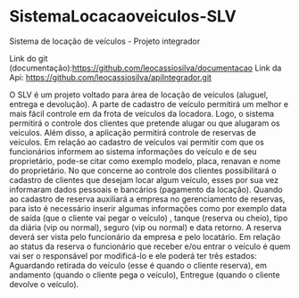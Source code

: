 # SistemaLocacaoveiculos-SLV
Sistema de locação de veículos - Projeto integrador 

Link do git (documentação):https://github.com/leocassiosilva/documentacao
Link da Api: https://github.com/leocassiosilva/apiIntegrador.git 


O SLV é um projeto voltado para área de locação de veículos (aluguel, entrega e devolução). A parte de cadastro de veículo permitirá um melhor e mais fácil controle em da frota de veículos da locadora. Logo, o sistema permitirá o controle dos clientes que pretende alugar ou que alugaram os veículos. Além disso, a aplicação permitirá controle de reservas de veículos. Em relação ao cadastro de veículos vai permitir com que os funcionários informem ao sistema informações do veículo e de seu proprietário, pode-se citar como exemplo modelo, placa, renavan e nome do proprietário. No que concerne ao controle dos clientes possibilitará o cadastro de clientes que desejam locar algum veículo, esses por sua vez informaram dados pessoais e bancários (pagamento da locação). Quando ao cadastro de reserva auxiliará a empresa no gerenciamento de reservas, para isto é necessário inserir algumas informações como por exemplo data de saída (que o cliente vai pegar o veículo) , tanque (reserva ou cheio), tipo da diária (vip ou normal), seguro (vip ou normal) e data retorno. A reserva deverá ser vista pelo funcionário da empresa e pelo locatário. Em relação ao status da reserva o funcionário que receber e/ou entrar o veículo é quem vai ser o responsável por modificá-lo e ele poderá ter três estados: Aguardando retirada do veículo (esse é quando o cliente reserva), em andamento (quando o cliente pega o veículo), Entregue (quando o cliente devolve o veículo).